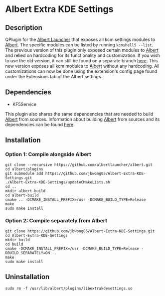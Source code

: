 # Albert Extra KDE Settings

## Description
QPlugin for the [Albert Launcher](https://albertlauncher.github.io/) that exposes all kcm settings modules to [Albert](https://albertlauncher.github.io/). The specific modules can be listed by running `kcmshell5 --list`. The previous version of this plugin only exposed certain modules to [Albert](https://albertlauncher.github.io/) and relied on hardcoding for its functionality and customization. If you wish to use the old version, it can still be found on a separate branch [here](https://github.com/jbwong05/Albert-Extra-KDE-Settings/tree/hardcoded_1.0). This new version exposes all kcm modules to [Albert](https://albertlauncher.github.io/) without any hardcoding. All customizations can now be done using the extension's config page found under the Extensions tab of the Albert settings.

## Dependencies
* KF5Service

This plugin also shares the same dependencies that are needed to build [Albert](https://albertlauncher.github.io/) from sources. Information about building [Albert](https://albertlauncher.github.io/) from sources and its dependencies can be found [here](https://albertlauncher.github.io/docs/installing/).

## Installation

### Option 1: Compile alongside Albert
```
git clone --recursive https://github.com/albertlauncher/albert.git
cd albert/plugins
git submodule add https://github.com/jbwong05/Albert-Extra-KDE-Settings.git
./Albert-Extra-KDE-Settings/updateCMakeLists.sh
cd ..
mkdir albert-build
cd albert-build
cmake .. -DCMAKE_INSTALL_PREFIX=/usr -DCMAKE_BUILD_TYPE=Release
make
sudo make install
```

### Option 2: Compile separately from Albert
```
git clone https://github.com/jbwong05/Albert-Extra-KDE-Settings.git
cd Albert-Extra-KDE-Settings
mkdir build
cd build
cmake -DCMAKE_INSTALL_PREFIX=/usr -DCMAKE_BUILD_TYPE=Release -DBUILD_SEPARATELY=ON ..
make
sudo make install
```

## Uninstallation
```
sudo rm -f /usr/lib/albert/plugins/libextrakdesettings.so
```